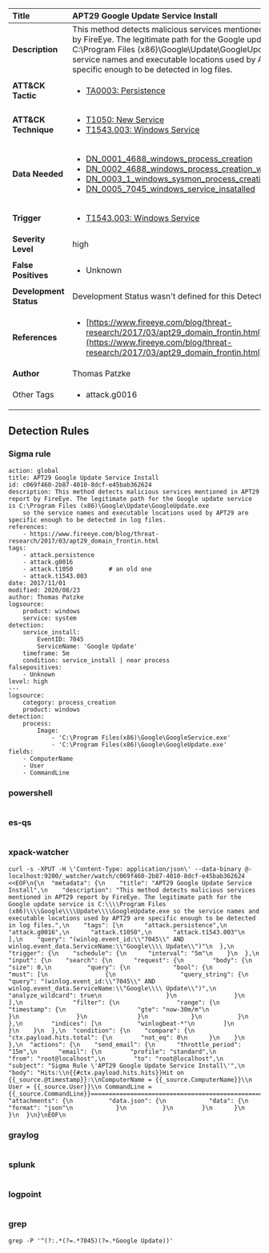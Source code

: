 | Title                    | APT29 Google Update Service Install       |
|:-------------------------|:------------------|
| **Description**          | This method detects malicious services mentioned in APT29 report by FireEye. The legitimate path for the Google update service is C:\Program Files (x86)\Google\Update\GoogleUpdate.exe so the service names and executable locations used by APT29 are specific enough to be detected in log files. |
| **ATT&amp;CK Tactic**    |  <ul><li>[TA0003: Persistence](https://attack.mitre.org/tactics/TA0003)</li></ul>  |
| **ATT&amp;CK Technique** | <ul><li>[T1050: New Service](https://attack.mitre.org/techniques/T1050)</li><li>[T1543.003: Windows Service](https://attack.mitre.org/techniques/T1543/003)</li></ul>  |
| **Data Needed**          | <ul><li>[DN_0001_4688_windows_process_creation](../Data_Needed/DN_0001_4688_windows_process_creation.md)</li><li>[DN_0002_4688_windows_process_creation_with_commandline](../Data_Needed/DN_0002_4688_windows_process_creation_with_commandline.md)</li><li>[DN_0003_1_windows_sysmon_process_creation](../Data_Needed/DN_0003_1_windows_sysmon_process_creation.md)</li><li>[DN_0005_7045_windows_service_insatalled](../Data_Needed/DN_0005_7045_windows_service_insatalled.md)</li></ul>  |
| **Trigger**              | <ul><li>[T1543.003: Windows Service](../Triggers/T1543.003.md)</li></ul>  |
| **Severity Level**       | high |
| **False Positives**      | <ul><li>Unknown</li></ul>  |
| **Development Status**   |  Development Status wasn't defined for this Detection Rule yet  |
| **References**           | <ul><li>[https://www.fireeye.com/blog/threat-research/2017/03/apt29_domain_frontin.html](https://www.fireeye.com/blog/threat-research/2017/03/apt29_domain_frontin.html)</li></ul>  |
| **Author**               | Thomas Patzke |
| Other Tags           | <ul><li>attack.g0016</li></ul> | 

## Detection Rules

### Sigma rule

```
action: global
title: APT29 Google Update Service Install
id: c069f460-2b87-4010-8dcf-e45bab362624
description: This method detects malicious services mentioned in APT29 report by FireEye. The legitimate path for the Google update service is C:\Program Files (x86)\Google\Update\GoogleUpdate.exe
    so the service names and executable locations used by APT29 are specific enough to be detected in log files.
references:
    - https://www.fireeye.com/blog/threat-research/2017/03/apt29_domain_frontin.html
tags:
    - attack.persistence
    - attack.g0016
    - attack.t1050          # an old one
    - attack.t1543.003
date: 2017/11/01
modified: 2020/08/23
author: Thomas Patzke 
logsource:
    product: windows
    service: system
detection:
    service_install:
        EventID: 7045
        ServiceName: 'Google Update'
    timeframe: 5m
    condition: service_install | near process
falsepositives:
    - Unknown
level: high
---
logsource:
    category: process_creation
    product: windows
detection:
    process:
        Image:
            - 'C:\Program Files(x86)\Google\GoogleService.exe'
            - 'C:\Program Files(x86)\Google\GoogleUpdate.exe'
fields:
    - ComputerName
    - User
    - CommandLine

```





### powershell
    
```

```


### es-qs
    
```

```


### xpack-watcher
    
```
curl -s -XPUT -H \'Content-Type: application/json\' --data-binary @- localhost:9200/_watcher/watch/c069f460-2b87-4010-8dcf-e45bab362624 <<EOF\n{\n  "metadata": {\n    "title": "APT29 Google Update Service Install",\n    "description": "This method detects malicious services mentioned in APT29 report by FireEye. The legitimate path for the Google update service is C:\\\\Program Files (x86)\\\\Google\\\\Update\\\\GoogleUpdate.exe so the service names and executable locations used by APT29 are specific enough to be detected in log files.",\n    "tags": [\n      "attack.persistence",\n      "attack.g0016",\n      "attack.t1050",\n      "attack.t1543.003"\n    ],\n    "query": "(winlog.event_id:\\"7045\\" AND winlog.event_data.ServiceName:\\"Google\\\\ Update\\")"\n  },\n  "trigger": {\n    "schedule": {\n      "interval": "5m"\n    }\n  },\n  "input": {\n    "search": {\n      "request": {\n        "body": {\n          "size": 0,\n          "query": {\n            "bool": {\n              "must": [\n                {\n                  "query_string": {\n                    "query": "(winlog.event_id:\\"7045\\" AND winlog.event_data.ServiceName:\\"Google\\\\ Update\\")",\n                    "analyze_wildcard": true\n                  }\n                }\n              ],\n              "filter": {\n                "range": {\n                  "timestamp": {\n                    "gte": "now-30m/m"\n                  }\n                }\n              }\n            }\n          }\n        },\n        "indices": [\n          "winlogbeat-*"\n        ]\n      }\n    }\n  },\n  "condition": {\n    "compare": {\n      "ctx.payload.hits.total": {\n        "not_eq": 0\n      }\n    }\n  },\n  "actions": {\n    "send_email": {\n      "throttle_period": "15m",\n      "email": {\n        "profile": "standard",\n        "from": "root@localhost",\n        "to": "root@localhost",\n        "subject": "Sigma Rule \'APT29 Google Update Service Install\'",\n        "body": "Hits:\\n{{#ctx.payload.hits.hits}}Hit on {{_source.@timestamp}}:\\nComputerName = {{_source.ComputerName}}\\n        User = {{_source.User}}\\n CommandLine = {{_source.CommandLine}}================================================================================\\n{{/ctx.payload.hits.hits}}",\n        "attachments": {\n          "data.json": {\n            "data": {\n              "format": "json"\n            }\n          }\n        }\n      }\n    }\n  }\n}\nEOF\n
```


### graylog
    
```

```


### splunk
    
```

```


### logpoint
    
```

```


### grep
    
```
grep -P '^(?:.*(?=.*7045)(?=.*Google Update))'
```



